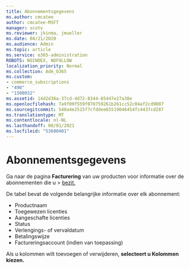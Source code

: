 ```yaml
---
title: Abonnementsgegevens
ms.author: cmcatee
author: cmcatee-MSFT
manager: scotv
ms.reviewer: jkinma, jmueller
ms.date: 04/21/2020
ms.audience: Admin
ms.topic: article
ms.service: o365-administration
ROBOTS: NOINDEX, NOFOLLOW
localization_priority: Normal
ms.collection: Adm_O365
ms.custom:
- commerce_subscriptions
- "490"
- "1500032"
ms.assetid: 14d2d36a-37cd-4d72-8344-85447e27a38e
ms.openlocfilehash: 7a9f09f559f070759261b261cc52c04af2cd9007
ms.sourcegitcommit: 540a4e2515f7cfddee65519046454fc4437cd287
ms.translationtype: MT
ms.contentlocale: nl-NL
ms.lasthandoff: 08/01/2021
ms.locfileid: "53680401"
---
```

# <a name="subscription-information"></a>Abonnementsgegevens

Ga naar de pagina **Facturering** van uw producten voor informatie over de abonnementen die u \> [bezit.](https://go.microsoft.com/fwlink/p/?linkid=842054)
  
De tabel bevat de volgende belangrijke informatie over elk abonnement:
  
- Productnaam
- Toegewezen licenties
- Aangeschafte licenties
- Status
- Verlengings- of vervaldatum
- Betalingswijze
- Factureringsaccount (indien van toepassing)
 
Als u kolommen wilt toevoegen of verwijderen, **selecteert u Kolommen kiezen.**
